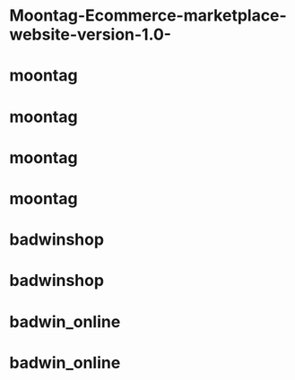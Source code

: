 # Moontag-Ecommerce-marketplace-website-version-1.0-
# moontag
# moontag
# moontag
# moontag
# badwinshop
# badwinshop
# badwin_online
# badwin_online
